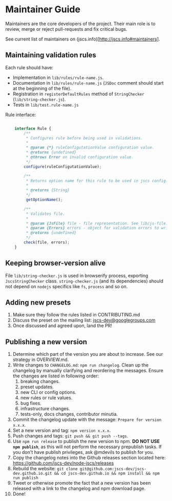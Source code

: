 Maintainer Guide
================

Maintainers are the core developers of the project.
Their main role is to review, merge or reject pull-requests and fix critical bugs.

See current list of maintainers on (jscs.info)[http://jscs.info#maintainers].

Maintaining validation rules
----------------------------

Each rule should have:

 * Implementation in `lib/rules/rule-name.js`.
 * Documentation in `lib/rules/rule-name.js` (`JSDoc` comment should start at the beginning of the file).
 * Registration in `registerDefaultRules` method of `StringChecker` (`lib/string-checker.js`).
 * Tests in `lib/test.rule-name.js`

Rule interface:

```javascript

    interface Rule {
        /**
         * Configures rule before being used in validations.
         *
         * @param {*} ruleConfigutationValue configuration value.
         * @returns {undefined}
         * @throws Error on invalid configuration value.
         */
        configure(ruleConfigutationValue);

        /**
         * Returns option name for this rule to be used in jscs config.
         *
         * @returns {String}
         */
         getOptionName();

        /**
         * Validates file.
         *
         * @param {JsFile} file - file representation. See lib/js-file.js.
         * @param {Errors} errors - object for validation errors to write to. See lib/errors.js.
         * @returns {undefined}
         */
        check(file, errors);
    }

```

Keeping browser-version alive
-----------------------------

File `lib/string-checker.js` is used in browserify process, exporting `JscsStringChecker` class.
`string-checker.js` (and its dependencies) should not depend on `nodejs` specifics like `fs`,
`process` and so on.

Adding new presets
------------------

1. Make sure they follow the rules listed in CONTRIBUTING.md
1. Discuss the preset on the mailing list: jscs-dev@googlegroups.com
1. Once discussed and agreed upon, land the PR!

Publishing a new version
---------------------------

1. Determine which part of the version you are about to increase. See our strategy in OVERVIEW.md.
1. Write changes to `CHANGELOG.md`: `npm run changelog`.
   Clean up the changelog by manually clarifying and reordering the messages. Ensure the changes are listed in following order:
   1. breaking changes.
   1. preset updates.
   1. new CLI or config options.
   1. new rules or rule values.
   1. bug fixes.
   1. infrastructure changes.
   1. tests-only, docs changes, contributor minutia.
1. Commit the changelog update with the message: `Prepare for version x.x.x`.
1. Set a new version and tag: `npm version x.x.x`.
1. Push changes and tags: `git push && git push --tags`.
1. Use `npm run release` to publish the new version to npm. **DO NOT USE `npm publish`**, as this will not perform the necessary prepublish tasks. If you don't have publish privileges, ask @mdevils to publish for you.
1. Copy the changelog notes into the Github releases section located here: https://github.com/jscs-dev/node-jscs/releases
1. Rebuild the website: `git clone git@github.com:jscs-dev/jscs-dev.github.io.git && cd jscs-dev.github.io && npm install && npm run publish`
1. Tweet or otherwise promote the fact that a new version has been released with a link to the changelog and npm download page.
1. Done!
